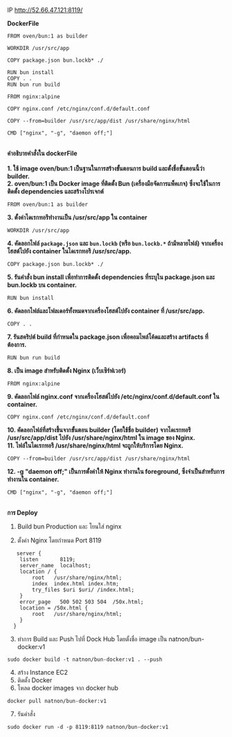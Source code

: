 IP http://52.66.47.121:8119/

**DockerFile**

```
FROM oven/bun:1 as builder

WORKDIR /usr/src/app

COPY package.json bun.lockb* ./

RUN bun install
COPY . .
RUN bun run build

FROM nginx:alpine

COPY nginx.conf /etc/nginx/conf.d/default.conf

COPY --from=builder /usr/src/app/dist /usr/share/nginx/html

CMD ["nginx", "-g", "daemon off;"]
```
\
**คำอธิบายคำสั่งใน dockerFile**\
\
**1. ใช้ image oven/bun:1 เป็นฐานในการสร้างขั้นตอนการ build และตั้งชื่อขั้นตอนนี้ว่า builder.**\
**2. oven/bun:1 เป็น Docker image ที่ติดตั้ง Bun (เครื่องมือจัดการแพ็คเกจ) ซึ่งจะใช้ในการติดตั้ง dependencies และสร้างโปรเจกต์**

`FROM oven/bun:1 as builder`

**3. ตั้งค่าไดเรกทอรีทำงานเป็น /usr/src/app ใน container**

`WORKDIR /usr/src/app`

**4. คัดลอกไฟล์ `package.json` และ `bun.lockb` (หรือ `bun.lockb.*` ถ้ามีหลายไฟล์) จากเครื่องโฮสต์ไปยัง container ในไดเรกทอรี /usr/src/app.**

`COPY package.json bun.lockb* ./`

**5. รันคำสั่ง bun install เพื่อทำการติดตั้ง dependencies ที่ระบุใน package.json และ bun.lockb บน container.**

`RUN bun install`

**6. คัดลอกไฟล์และโฟลเดอร์ทั้งหมดจากเครื่องโฮสต์ไปยัง container ที่ /usr/src/app.**

`COPY . .`

**7. รันสคริปต์ build ที่กำหนดใน package.json เพื่อคอมไพล์โค้ดและสร้าง artifacts ที่ต้องการ.**

`RUN bun run build`

**8. เป็น image สำหรับติดตั้ง Nginx (เว็บเซิร์ฟเวอร์)**

`FROM nginx:alpine`

**9. คัดลอกไฟล์ nginx.conf จากเครื่องโฮสต์ไปยัง /etc/nginx/conf.d/default.conf ใน container.**

`COPY nginx.conf /etc/nginx/conf.d/default.conf`

**10. คัดลอกไฟล์ที่สร้างขึ้นจากขั้นตอน builder (โดยใช้ชื่อ builder) จากไดเรกทอรี /usr/src/app/dist ไปยัง /usr/share/nginx/html ใน image ของ Nginx.**\
**11. ไฟล์ในไดเรกทอรี /usr/share/nginx/html จะถูกให้บริการโดย Nginx.**

`COPY --from=builder /usr/src/app/dist /usr/share/nginx/html`

**12. -g "daemon off;" เป็นการตั้งค่าให้ Nginx ทำงานใน foreground, ซึ่งจำเป็นสำหรับการทำงานใน container.**

`CMD ["nginx", "-g", "daemon off;"]`

\
**การ Deploy**

1. Build bun Production และ โยนใส่ nginx

2. ตั้งค่า Nginx โดยกำหนด Port 8119
```
   server {
    listen       8119;
    server_name  localhost;
    location / {
        root   /usr/share/nginx/html;
        index  index.html index.htm;
        try_files $uri $uri/ /index.html;
    }
    error_page   500 502 503 504  /50x.html;
    location = /50x.html {
        root   /usr/share/nginx/html;
    }
  }
```

3. ทำการ Build และ Push ไปที่ Dock Hub โดยตั้งชื่อ image เป็น natnon/bun-docker:v1
```
sudo docker build -t natnon/bun-docker:v1 . --push
```

4. สร้าง Instance EC2
5. ติดตั้ง Docker 
6. โหลด docker images จาก docker hub
```
docker pull natnon/bun-docker:v1
```
7. รันคำสั่ง
```
sudo docker run -d -p 8119:8119 natnon/bun-docker:v1
```
